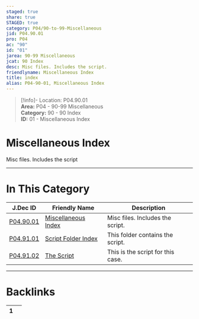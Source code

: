 ```yaml
---  
staged: true  
share: true  
STAGED: true  
category: P04/90-to-99-Miscellaneous  
jid: P04.90.01  
pro: P04  
ac: "90"  
id: "01"  
jarea: 90-99 Miscellaneous  
jcat: 90 Index  
desc: Misc files. Includes the script.  
friendlyname: Miscellaneous Index  
title: index  
alias: P04-90-01, Miscellaneous Index  
---  
```

  
>[!info]- Location: P04.90.01  
>**Area:** P04 - 90-99 Miscellaneous  
>**Category:** 90 - 90 Index  
>**ID:** 01 - Miscellaneous Index  
  
# Miscellaneous Index  
  
Misc files. Includes the script  
  
  
  
---  
# In This Category  
  
| J.Dec ID                                                                                        | Friendly Name                                                                                     | Description                       |  
| ----------------------------------------------------------------------------------------------- | ------------------------------------------------------------------------------------------------- | --------------------------------- |  
| [P04.90.01](index.md)                   | [Miscellaneous Index](index.md)           | Misc files. Includes the script.  |  
| [P04.91.01](./91-Script/index.md)         | [Script Folder Index](./91-Script/index.md) | This folder contains the script.  |  
| [P04.91.02](./91-Script/92-The-Script.md) | [The Script](./91-Script/92-The-Script.md)  | This is the script for this case. |  
  
  
---  
# Backlinks  
<div><table class="dataview table-view-table"><thead class="table-view-thead"><tr class="table-view-tr-header"><th class="table-view-th"><span></span><span class="dataview small-text">1</span></th><th class="table-view-th"><span></span></th></tr></thead><tbody class="table-view-tbody"></tbody></table></div>